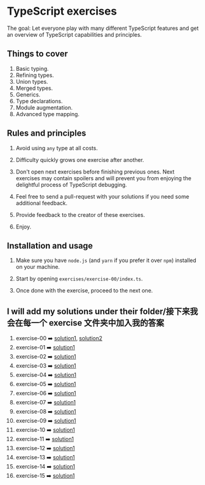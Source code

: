 # TypeScript exercises

The goal: Let everyone play with many different TypeScript features
and get an overview of TypeScript capabilities and principles.

## Things to cover

 1. Basic typing.
 2. Refining types.
 3. Union types.
 4. Merged types.
 5. Generics.
 6. Type declarations.
 7. Module augmentation.
 8. Advanced type mapping.

## Rules and principles

 1. Avoid using `any` type at all costs.

 2. Difficulty quickly grows one exercise after another.

 3. Don't open next exercises before finishing previous ones.
    Next exercises may contain spoilers and will prevent you
    from enjoying the delightful process of TypeScript debugging.

 4. Feel free to send a pull-request with your solutions if you
    need some additional feedback.

 5. Provide feedback to the creator of these exercises.

 6. Enjoy.

## Installation and usage

 1. Make sure you have `node.js` (and `yarn` if you prefer it over `npm`)
    installed on your machine.

 2. Start by opening `exercises/exercise-00/index.ts`.

 3. Once done with the exercise, proceed to the next one.

## I will add my solutions under their folder/接下来我会在每一个 exercise 文件夹中加入我的答案

   1. exercise-00 ➡️ [solution1](./exercises/exercise-00/solution1.ts), [solution2](./exercises/exercise-00/solution2.ts)
   2. exercise-01 ➡️ [solution1](./exercises/exercise-01/solution1.ts)
   3. exercise-02 ➡️ [solution1](./exercises/exercise-02/solution1.ts)
   4. exercise-03 ➡️ [solution1](./exercises/exercise-03/solution1.ts)
   5. exercise-04 ➡️ [solution1](./exercises/exercise-04/solution1.ts)
   6. exercise-05 ➡️ [solution1](./exercises/exercise-05/solution1.ts)
   7. exercise-06 ➡️ [solution1](./exercises/exercise-06/solution1.ts)
   8. exercise-07 ➡️ [solution1](./exercises/exercise-07/solution1.ts)
   9. exercise-08 ➡️ [solution1](./exercises/exercise-08/solution1.ts)
   10. exercise-09 ➡️ [solution1](./exercises/exercise-09/solution1.ts)
   11. exercise-10 ➡️ [solution1](./exercises/exercise-10/solution1.ts)
   12. exercise-11 ➡️ [solution1](./exercises/exercise-11/solution1.ts)
   13. exercise-12 ➡️ [solution1](./exercises/exercise-12/solution1.ts)
   14. exercise-13 ➡️ [solution1](./exercises/exercise-13/solution1.ts)
   15. exercise-14 ➡️ [solution1](./exercises/exercise-14/solution1.ts)
   16. exercise-15 ➡️ [solution1](./exercises/exercise-15/solution1.ts)
